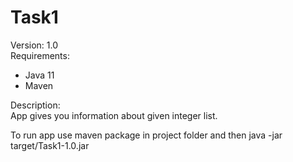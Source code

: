 # Task1

Version: 1.0  
Requirements:

* Java 11
* Maven

Description:  
App gives you information about given integer list.

To run app use maven package in project folder and then java -jar target/Task1-1.0.jar

